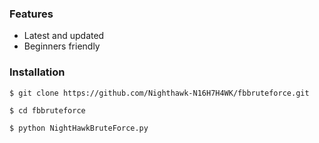 ### Features

- Latest and updated
- Beginners friendly



### Installation


```
$ git clone https://github.com/Nighthawk-N16H7H4WK/fbbruteforce.git

$ cd fbbruteforce

$ python NightHawkBruteForce.py
```



